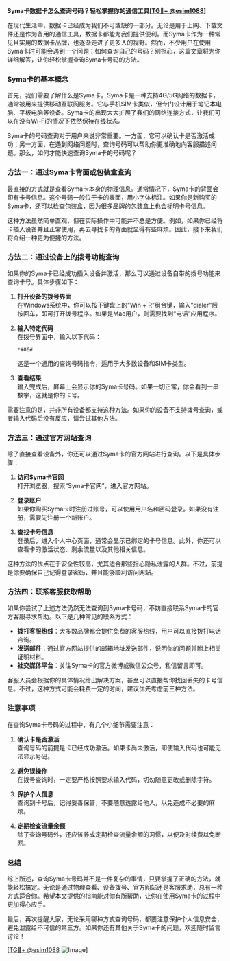 **Syma卡数据卡怎么查询号码？轻松掌握你的通信工具[[TG💪+ @esim1088](https://t.me/s/esim1088)]**

在现代生活中，数据卡已经成为我们不可或缺的一部分。无论是用于上网、下载文件还是作为备用的通信工具，数据卡都能为我们提供便利。而Syma卡作为一种常见且实用的数据卡品牌，也逐渐走进了更多人的视野。然而，不少用户在使用Syma卡时可能会遇到一个问题：如何查询自己的号码？别担心，这篇文章将为你详细解答，让你轻松掌握查询Syma卡号码的方法。

### Syma卡的基本概念

首先，我们需要了解什么是Syma卡。Syma卡是一种支持4G/5G网络的数据卡，通常被用来提供移动互联网服务。它与手机SIM卡类似，但专门设计用于笔记本电脑、平板电脑等设备。Syma卡的出现大大扩展了我们的网络连接方式，让我们可以在没有Wi-Fi的情况下依然保持在线状态。

Syma卡的号码查询对于用户来说非常重要。一方面，它可以确认卡是否激活成功；另一方面，在遇到网络问题时，查询号码可以帮助你更准确地向客服描述问题。那么，如何才能快速查询Syma卡的号码呢？

### 方法一：通过Syma卡背面或包装盒查询

最直接的方式就是查看Syma卡本身的物理信息。通常情况下，Syma卡的背面会印有卡号信息。这个号码一般位于卡的表面，用小字体标注。如果你是新购买的Syma卡，还可以检查包装盒，因为很多品牌的包装盒上也会标明卡号信息。

这种方法虽然简单直观，但在实际操作中可能并不总是方便。例如，如果你已经将卡插入设备并且正常使用，再去寻找卡的背面就显得有些麻烦。因此，接下来我们将介绍一种更为便捷的方法。

### 方法二：通过设备上的拨号功能查询

如果你的Syma卡已经成功插入设备并激活，那么可以通过设备自带的拨号功能来查询卡号。具体步骤如下：

1. **打开设备的拨号界面**  
   在Windows系统中，你可以按下键盘上的“Win + R”组合键，输入“dialer”后按回车，即可打开拨号程序。如果是Mac用户，则需要找到“电话”应用程序。

2. **输入特定代码**  
   在拨号界面中，输入以下代码：
   ```
   *#06#
   ```
   这是一个通用的查询号码指令，适用于大多数设备和SIM卡类型。

3. **查看结果**  
   输入完成后，屏幕上会显示你的Syma卡号码。如果一切正常，你会看到一串数字，这就是你的卡号。

需要注意的是，并非所有设备都支持这种方法。如果你的设备不支持拨号查询，或者输入代码后没有反应，请尝试其他方法。

### 方法三：通过官方网站查询

除了直接查看设备外，你还可以通过Syma卡的官方网站进行查询。以下是具体步骤：

1. **访问Syma卡官网**  
   打开浏览器，搜索“Syma卡官网”，进入官方网站。

2. **登录账户**  
   如果你购买Syma卡时注册过账号，可以使用用户名和密码登录。如果没有注册，需要先注册一个新账户。

3. **查找卡号信息**  
   登录后，进入个人中心页面，通常会显示已绑定的卡号信息。此外，你还可以查看卡的激活状态、剩余流量以及其他相关信息。

这种方法的优点在于安全性较高，尤其适合那些担心隐私泄露的人群。不过，前提是你要确保自己记得登录密码，并且能够顺利访问网站。

### 方法四：联系客服获取帮助

如果你尝试了上述方法仍然无法查询到Syma卡号码，不妨直接联系Syma卡的官方客服寻求帮助。以下是几种常见的联系方式：

- **拨打客服热线**：大多数品牌都会提供免费的客服热线，用户可以直接拨打电话咨询。
- **发送邮件**：通过官方网站提供的邮箱地址发送邮件，说明你的问题并附上相关证明材料。
- **社交媒体平台**：关注Syma卡的官方微博或微信公众号，私信留言即可。

客服人员会根据你的具体情况给出解决方案，甚至可以直接帮你找回丢失的卡号信息。不过，这种方式可能会耗费一定的时间，建议优先考虑前三种方法。

### 注意事项

在查询Syma卡号码的过程中，有几个小细节需要注意：

1. **确认卡是否激活**  
   查询号码的前提是卡已经成功激活。如果卡尚未激活，即使输入代码也可能无法显示号码。

2. **避免误操作**  
   在拨号查询时，一定要严格按照要求输入代码，切勿随意更改或删除字符。

3. **保护个人信息**  
   查询到卡号后，记得妥善保管，不要随意透露给他人，以免造成不必要的麻烦。

4. **定期检查流量余额**  
   除了查询号码外，还应该养成定期检查流量余额的习惯，以便及时续费以免断网。

### 总结

综上所述，查询Syma卡号码并不是一件复杂的事情，只要掌握了正确的方法，就能轻松搞定。无论是通过物理查看、设备拨号、官方网站还是客服求助，总有一种方式适合你。希望本文提供的指南能对你有所帮助，让你在使用Syma卡的过程中更加得心应手。

最后，再次提醒大家，无论采用哪种方式查询号码，都要注意保护个人信息安全，避免泄露给不可信的第三方。如果你还有其他关于Syma卡的问题，欢迎随时留言讨论！

[[TG💪+ @esim1088](https://t.me/s/esim1088) ![Image](https://i.postimg.cc/4NQfJmqS/Snipaste-2025-05-13-00-14-12.png)]